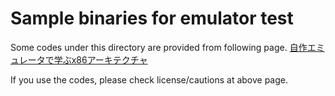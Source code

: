 # Sample binaries for emulator test
Some codes under this directory are provided from following page.
[自作エミュレータで学ぶx86アーキテクチャ](https://book.mynavi.jp/ec/products/detail/id=41347)

If you use the codes, please check license/cautions at above page.

